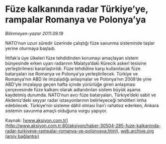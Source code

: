 # Füze kalkanında radar Türkiye’ye, rampalar Romanya ve Polonya’ya

*Bilinmeyen-yazar 2011.09.19*

<font class="agenda2NewsSpot">
 NATO’nun uzun süredir üzerinde çalıştığı füze savunma sisteminde taşlar yerine oturmaya başladı.
</font>
<font class="newsDetail">
 <p>
  İttifak’a üye ülkeleri füze tehdidinden korumayı amaçlayan sistem bünyesinde erken uyarı radarının Malatya’daki Kürecik askerî tesisine yerleştirilmesi kararlaştırıldı. Füze tehdidine karşı kullanılacak füze bataryaları ise Romanya ve Polonya’ya yerleştirilecek. Türkiye ve Romanya’nın ABD ile imzaladığı anlaşmalar ve Polonya’nın 2008’de yine ABD’yle imzalayıp geçen hafta içinde yürürlüğe giren anlaşması çerçevesinde füze kalkanı olarak adlandırılan sistem büyük aşama kaydetmiş durumda. NATO’nun avcı füze bataryaları, Türkiye’deki sabit ve Akdeniz’deki seyyar radar istasyonlarının belirleyeceği tehditleri imha edebilecek. Türkiye’nin sisteme dâhil olması İran’ı rahatsız ederken, Ankara sistemin savunma amaçlı olduğuna vurgu yapıyor.
 </p>
</font>

Kaynak: [www.aksiyon.com.tr](http://www.aksiyon.com.tr:80/aksiyon/haber-30504-285-fuze-kalkaninda-radar-turkiyeye-rampalar-romanya-ve-polonyaya.html), [web.archive.org (arşiv bağlantısı)](http://web.archive.org/web/20111008064232/http://www.aksiyon.com.tr:80/aksiyon/haber-30504-285-fuze-kalkaninda-radar-turkiyeye-rampalar-romanya-ve-polonyaya.html)
